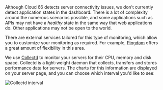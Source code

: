

Although Cloud 66 detects server connectivity issues, we don't currently detect application states in the dashboard.
There is a lot of complexity around the numerous scenarios possible, and some applications such as APIs may not have a _healthy_ state in the same way that web applications do. Other applications may not be open to the world.

There are external services tailored for this type of monitoring, which allow you to customize your monitoring as required. For example, [Pingdom](https://www.pingdom.com/) offers a great amount of flexibility in this area.

We use [Collectd](https://collectd.org) to monitor your servers for their CPU, memory and disk space. Collectd is a light-weight daemon that collects, transfers and stores performance data for servers. The charts for this information are displayed on your server page, and you can choose which interval you'd like to see:

![Collectd interval](http://assets.cloud66.com/help/images/collectd_interval.png)

